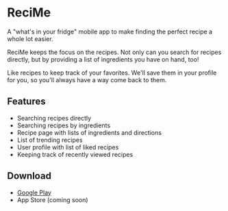 # ReciMe
A "what's in your fridge" mobile app to make finding the perfect recipe a whole lot easier.

ReciMe keeps the focus on the recipes. Not only can you search for recipes directly, but by providing a list of ingredients you have on hand, too!

Like recipes to keep track of your favorites. We'll save them in your profile for you, so you'll always have a way come back to them.

## Features
* Searching recipes directly
* Searching recipes by ingredients
* Recipe page with lists of ingredients and directions
* List of trending recipes
* User profile with list of liked recipes
* Keeping track of recently viewed recipes

## Download
* [Google Play](https://play.google.com/store/apps/details?id=dev.fabiandean.recime&hl=en_US)
* App Store (coming soon)
